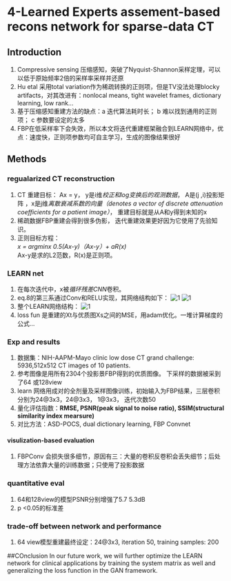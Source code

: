 # 4-Learned Experts assement-based recons network for sparse-data CT
## Introduction
1. Compressive sensing 压缩感知，突破了Nyquist-Shannon采样定理，可以以低于原始频率2倍的采样率采样并还原
2. Hu etal  采用total variation作为稀疏转换的正则项，但是TV没法处理blocky artifacts，对其改进有：nonlocal means, tight wavelet frames, dictionary learning, low rank...
3. 基于压缩感知重建方法的缺点：a 迭代算法耗时长； b 难以找到通用的正则项； c 参数要设定的太多
4. FBP在低采样率下会失效，所以本文将迭代重建框架融合到LEARN网络中，优点：速度快，正则项参数均可自主学习，生成的图像结果很好
## Methods
### regualarized CT reconstruction
1. CT 重建目标： Ax = y， y是i维*校正和log变换后的观测数据*， A是(j ,i)投影矩阵 ，x是j维*离散衰减系数的向量（denotes a vector of discrete attenuation coefficients for a patient image）*， 重建目标就是从A和y得到未知的x
2. 稀疏数据FBP重建会得到很多伪影， 迭代重建效果更好因为它使用了先验知识。
3. 正则目标方程：  
   *x = argminx 0.5(Ax-y)（Ax-y）+ aR(x)*  
   Ax-y是求的L2范数，R(x)是正则项。
### LEARN net
1. 在每次迭代中，x被*循环残差CNN*卷积。
2. eq.8的第三系通过Conv和RELU实现，其网络结构如下：
   ![1](https://github.com/lionzhu6336/Blogs/raw/master/DLpapers/4-eq8.PNG)
   ![1](https://github.com/lionzhu6336/Blogs/raw/master/DLpapers/4-fig1.PNG)
3. 整个LEARN网络结构：
   ![1](https://github.com/lionzhu6336/Blogs/raw/master/DLpapers/4-fig2.PNG)
4. loss fun 是重建的Xt与优质图Xs之间的MSE，用adam优化。一堆计算梯度的公式...
### Exp and results
1. 数据集：NIH-AAPM-Mayo clinic low dose CT grand challenge: 5936,512x512 CT images of 10 patients.
2. 参考图像是用所有2304个投影景FBP得到的优质图像。 下采样的数据被采到了64 或128view
3. learn 网络用成对的全剂量及采样图像训练，初始输入为FBP结果，三层卷积分别为24@3x3，24@3x3， 1@3x3， 迭代次数50
4. 量化评估指数：**RMSE, PSNR(peak signal to noise ratio), SSIM(structural similarity index mearsure)**
5. 对比方法：ASD-POCS, dual dictionary learning, FBP Convnet
#### visulization-based evaluation
1. FBPConv 会损失很多细节，原因有三：大量的卷积反卷积会丢失细节；后处理方法依靠大量的训练数据；只使用了投影数据
### quantitative eval
1. 64和128view的模型PSNR分别增强了5.7 5.3dB
2. p <0.05的标准差
### trade-off between network and performance
1. 64 view模型重建最终设定：24@3x3, iteration 50, training samples: 200

##COnclusion
In our future work, we will further optimize the LEARN network for clinical applications by training the system matrix as well and generalizing the loss function in the GAN framework.
